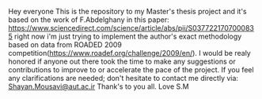 Hey everyone
This is the repository to my Master's thesis project and it's based on the work of F.Abdelghany in this paper: https://www.sciencedirect.com/science/article/abs/pii/S0377221707000835
right now i'm just trying to implement the author's exact methodology based on data from ROADED 2009 competition(https://www.roadef.org/challenge/2009/en/).
I would be realy honored if anyone out there took the time to make any suggestions or contributions to improve to or accelerate the pace  of the project.
If you feel any clarifications are needed; don't hesitate to contact me directly via: Shayan.Mousavi@aut.ac.ir
Thank's to you all.
Love 
S.M
